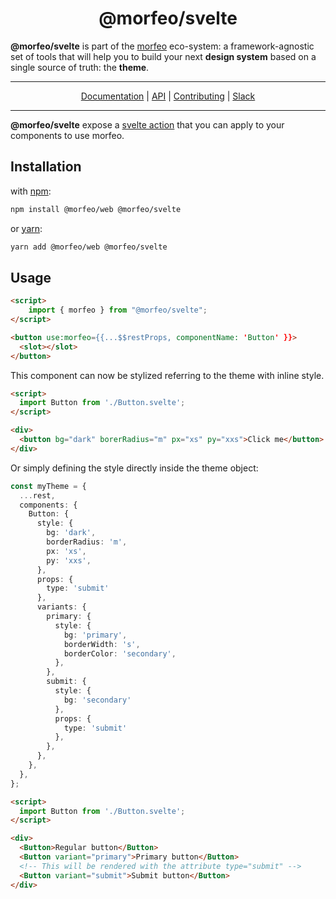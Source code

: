 <div align="center">
<h1>@morfeo/svelte</h1>
</div>

**@morfeo/svelte** is part of the [morfeo](https://github.com/VLK-STUDIO/morfeo) eco-system: a framework-agnostic set of tools that will help you to build your next **design system** based on a single source of truth: the **theme**.

---

<div align="center">
  <a href="https://github.com/VLK-STUDIO/morfeo">Documentation</a> |
  <a href="https://github.com/VLK-STUDIO/morfeo">API</a> |
  <a href="https://github.com/VLK-STUDIO/morfeo/blob/main/CONTRIBUTING.md">Contributing</a> |
  <a href="https://morfeo.slack.com">Slack</a>
</div>

---

**@morfeo/svelte** expose a [svelte action](https://svelte.dev/docs#use_action) that you can apply to your components to use morfeo.

## Installation

with [npm](https://www.npmjs.com/package/@morfeo/svelte):

```bash
npm install @morfeo/web @morfeo/svelte
```

or [yarn](https://yarn.pm/@morfeo/svelte):

```bash
yarn add @morfeo/web @morfeo/svelte
```

## Usage

```html
<script>
	import { morfeo } from "@morfeo/svelte";
</script>

<button use:morfeo={{...$$restProps, componentName: 'Button' }}>
  <slot></slot>
</button>
```

This component can now be stylized referring to the theme with inline style.

```html
<script>
  import Button from './Button.svelte';
</script>

<div>
  <button bg="dark" borerRadius="m" px="xs" py="xxs">Click me</button>
</div>
```

Or simply defining the style directly inside the theme object:

```typescript
const myTheme = {
  ...rest,
  components: {
    Button: {
      style: {
        bg: 'dark',
        borderRadius: 'm',
        px: 'xs',
        py: 'xxs',
      },
      props: {
      	type: 'submit'
      },
      variants: {
        primary: {
          style: {
            bg: 'primary',
            borderWidth: 's',
            borderColor: 'secondary',
          },
        },
        submit: {
          style: {
            bg: 'secondary'
          },
          props: {
            type: 'submit'
          },
        },
      },
    },
  },
};
```

```html
<script>
  import Button from './Button.svelte';
</script>

<div>
  <Button>Regular button</Button>
  <Button variant="primary">Primary button</Button>
  <!-- This will be rendered with the attribute type="submit" -->
  <Button variant="submit">Submit button</Button>
</div>
```

